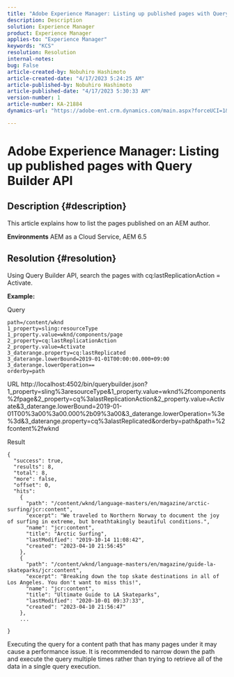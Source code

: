 ```yaml
---
title: "Adobe Experience Manager: Listing up published pages with Query Builder API"
description: Description
solution: Experience Manager
product: Experience Manager
applies-to: "Experience Manager"
keywords: "KCS"
resolution: Resolution
internal-notes: 
bug: False
article-created-by: Nobuhiro Hashimoto
article-created-date: "4/17/2023 5:24:25 AM"
article-published-by: Nobuhiro Hashimoto
article-published-date: "4/17/2023 5:30:33 AM"
version-number: 1
article-number: KA-21884
dynamics-url: "https://adobe-ent.crm.dynamics.com/main.aspx?forceUCI=1&pagetype=entityrecord&etn=knowledgearticle&id=a65d2318-e0dc-ed11-a7c7-6045bd006149"

---
```

# Adobe Experience Manager: Listing up published pages with Query Builder API

## Description {#description}


This article explains how to list the pages published on an AEM author.



<b>Environments</b>
 AEM as a Cloud Service, AEM 6.5


## Resolution {#resolution}


Using Query Builder API, search the pages with cq:lastReplicationAction = Activate.



<b>Example:</b>

Query


```
path=/content/wknd
1_property=sling:resourceType
1_property.value=wknd/components/page
2_property=cq:lastReplicationAction
2_property.value=Activate
3_daterange.property=cq:lastReplicated
3_daterange.lowerBound=2019-01-01T00:00:00.000+09:00
3_daterange.lowerOperation==
orderby=path
```


URL
http://localhost:4502/bin/querybuilder.json?1_property=sling%3aresourceType&1_property.value=wknd%2fcomponents%2fpage&2_property=cq%3alastReplicationAction&2_property.value=Activate&3_daterange.lowerBound=2019-01-01T00%3a00%3a00.000%2b09%3a00&3_daterange.lowerOperation=%3e%3d&3_daterange.property=cq%3alastReplicated&orderby=path&path=%2fcontent%2fwknd

Result


```
{
  "success": true,
  "results": 8,
  "total": 8,
  "more": false,
  "offset": 0,
  "hits": 
    {
      "path": "/content/wknd/language-masters/en/magazine/arctic-surfing/jcr:content",
      "excerpt": "We traveled to Northern Norway to document the joy of surfing in extreme, but breathtakingly beautiful conditions.",
      "name": "jcr:content",
      "title": "Arctic Surfing",
      "lastModified": "2019-10-14 11:08:42",
      "created": "2023-04-10 21:56:45"
    },
    {
      "path": "/content/wknd/language-masters/en/magazine/guide-la-skateparks/jcr:content",
      "excerpt": "Breaking down the top skate destinations in all of Los Angeles. You don't want to miss this!",
      "name": "jcr:content",
      "title": "Ultimate Guide to LA Skateparks",
      "lastModified": "2020-10-01 09:37:33",
      "created": "2023-04-10 21:56:47"
    },
    ...
  
}
```




Executing the query for a content path that has many pages under it may cause a performance issue. It is recommended to narrow down the path and execute the query multiple times rather than trying to retrieve all of the data in a single query execution.
